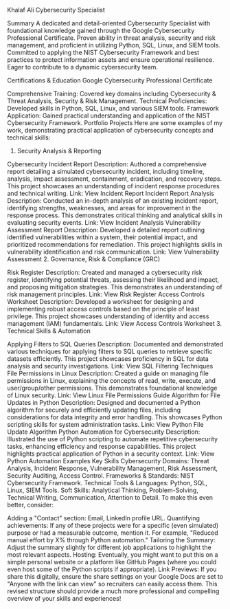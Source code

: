 Khalaf Ali
Cybersecurity Specialist

Summary
A dedicated and detail-oriented Cybersecurity Specialist with foundational knowledge gained through the Google Cybersecurity Professional Certificate. Proven ability in threat analysis, security and risk management, and proficient in utilizing Python, SQL, Linux, and SIEM tools. Committed to applying the NIST Cybersecurity Framework and best practices to protect information assets and ensure operational resilience. Eager to contribute to a dynamic cybersecurity team.

Certifications & Education
Google Cybersecurity Professional Certificate

Comprehensive Training: Covered key domains including Cybersecurity & Threat Analysis, Security & Risk Management.
Technical Proficiencies: Developed skills in Python, SQL, Linux, and various SIEM tools.
Framework Application: Gained practical understanding and application of the NIST Cybersecurity Framework.
Portfolio Projects
Here are some examples of my work, demonstrating practical application of cybersecurity concepts and technical skills:

1. Security Analysis & Reporting

Cybersecurity Incident Report
Description: Authored a comprehensive report detailing a simulated cybersecurity incident, including timeline, analysis, impact assessment, containment, eradication, and recovery steps. This project showcases an understanding of incident response procedures and technical writing.
Link: View Incident Report
Incident Report Analysis
Description: Conducted an in-depth analysis of an existing incident report, identifying strengths, weaknesses, and areas for improvement in the response process. This demonstrates critical thinking and analytical skills in evaluating security events.
Link: View Incident Analysis
Vulnerability Assessment Report
Description: Developed a detailed report outlining identified vulnerabilities within a system, their potential impact, and prioritized recommendations for remediation. This project highlights skills in vulnerability identification and risk communication.
Link: View Vulnerability Assessment
2. Governance, Risk & Compliance (GRC)

Risk Register
Description: Created and managed a cybersecurity risk register, identifying potential threats, assessing their likelihood and impact, and proposing mitigation strategies. This demonstrates an understanding of risk management principles.
Link: View Risk Register
Access Controls Worksheet
Description: Developed a worksheet for designing and implementing robust access controls based on the principle of least privilege. This project showcases understanding of identity and access management (IAM) fundamentals.
Link: View Access Controls Worksheet
3. Technical Skills & Automation

Applying Filters to SQL Queries
Description: Documented and demonstrated various techniques for applying filters to SQL queries to retrieve specific datasets efficiently. This project showcases proficiency in SQL for data analysis and security investigations.
Link: View SQL Filtering Techniques
File Permissions in Linux
Description: Created a guide on managing file permissions in Linux, explaining the concepts of read, write, execute, and user/group/other permissions. This demonstrates foundational knowledge of Linux security.
Link: View Linux File Permissions Guide
Algorithm for File Updates in Python
Description: Designed and documented a Python algorithm for securely and efficiently updating files, including considerations for data integrity and error handling. This showcases Python scripting skills for system administration tasks.
Link: View Python File Update Algorithm
Python Automation for Cybersecurity
Description: Illustrated the use of Python scripting to automate repetitive cybersecurity tasks, enhancing efficiency and response capabilities. This project highlights practical application of Python in a security context.
Link: View Python Automation Examples
Key Skills
Cybersecurity Domains: Threat Analysis, Incident Response, Vulnerability Management, Risk Assessment, Security Auditing, Access Control.
Frameworks & Standards: NIST Cybersecurity Framework.
Technical Tools & Languages: Python, SQL, Linux, SIEM Tools.
Soft Skills: Analytical Thinking, Problem-Solving, Technical Writing, Communication, Attention to Detail.
To make this even better, consider:

Adding a "Contact" section: Email, LinkedIn profile URL.
Quantifying achievements: If any of these projects were for a specific (even simulated) purpose or had a measurable outcome, mention it. For example, "Reduced manual effort by X% through Python automation."
Tailoring the Summary: Adjust the summary slightly for different job applications to highlight the most relevant aspects.
Hosting: Eventually, you might want to put this on a simple personal website or a platform like GitHub Pages (where you could even host some of the Python scripts if appropriate).
Link Previews: If you share this digitally, ensure the share settings on your Google Docs are set to "Anyone with the link can view" so recruiters can easily access them.
This revised structure should provide a much more professional and compelling overview of your skills and experiences!


